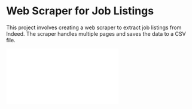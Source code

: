 # Web Scraper for Job Listings

This project involves creating a web scraper to extract job listings from Indeed. The scraper handles multiple pages and saves the data to a CSV file.

![Enhanced_Web_Scraper_Project.pdf](Enhanced_Web_Scraper_Project.pdf)

